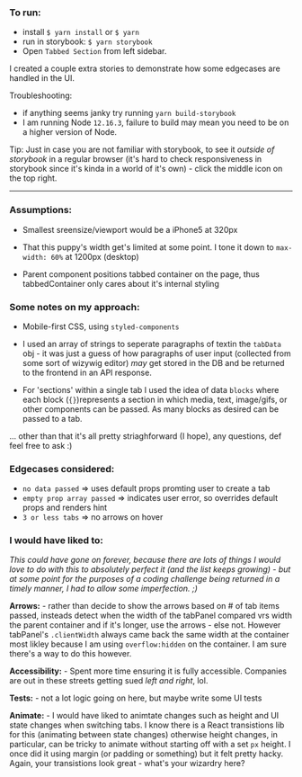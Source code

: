 ### To run:

- install `$ yarn install` or `$ yarn`
- run in storybook: `$ yarn storybook`
- Open `Tabbed Section` from left sidebar.

I created a couple extra stories to demonstrate how some edgecases are handled in the UI. 

Troubleshooting: 
  - if anything seems janky try running `yarn build-storybook`
  - I am running Node `12.16.3`, failure to build may mean you need to be on a higher version of Node. 

Tip: Just in case you are not familiar with storybook, to see it _outside of storybook_ in a regular browser (it's hard to check responsiveness in storybook since it's kinda in a world of it's own) - click the middle icon on the top right.



--------------------------------------------------------------------


### Assumptions:
  - Smallest sreensize/viewport would be a iPhone5 at 320px

  - That this puppy's width get's limited at some point.
    I tone it down to `max-width: 60%` at 1200px (desktop)

  - Parent component positions tabbed container on the page,
    thus tabbedContainer only cares about it's internal styling

### Some notes on my approach:
 - Mobile-first CSS, using `styled-components`
 
 - I used an array of strings to seperate paragraphs of textin the `tabData` obj  - it was just  a guess of how paragraphs of user input (collected from some sort of wizywig editor) _may_ get stored in the DB and be returned to the frontend in an API response.
 
 - For 'sections' within a single tab I used the idea of data `blocks` where each block (`{}`)represents a section in which media, text, image/gifs, or other components can be passed. As many blocks as desired can be passed to a tab. 
 
 ... other than that it's all pretty striaghforward (I hope), any questions, def feel free to ask :) 

### Edgecases considered:
  - `no data passed` => uses default props promting user to create a tab
  - `empty prop array passed` => indicates user error, so overrides default props and renders hint
  - `3 or less tabs`  => no arrows on hover


### I would have liked to:
  _This could have gone on forever, because there are lots of things I would love to do with this to absolutely perfect it (and the list keeps growing)  - but at some point for the purposes of a coding challenge being returned in a timely manner, I had to allow some imperfection.  ;)_

  **Arrows:**
    - rather than decide to show the arrows based on # of tab items passed, insteads detect when the width
      of the tabPanel compared vrs width the parent container and if it's longer, use the arrows - else not.
      However tabPanel's  `.clientWidth` always came back the same width at the container most likley because I am using `overflow:hidden` on the container. I am sure there's a way to do this however.

  **Accessibility:**
    - Spent more time ensuring it is fully accessible.
      Companies are out in these streets getting sued _left and right_, lol.

  **Tests:** 
    - not a lot logic going on here, but maybe write some UI tests
  
  **Animate:**
    - I would have liked to animtate changes such as height and UI state changes when switching   tabs. I know there is a React transistions lib for this (animating between state changes) otherwise height changes, in particular, can be tricky to animate without starting off with a set `px` height. I once did it using margin (or padding or something) but it felt pretty hacky. Again, your transistions look great - what's your wizardry here?

